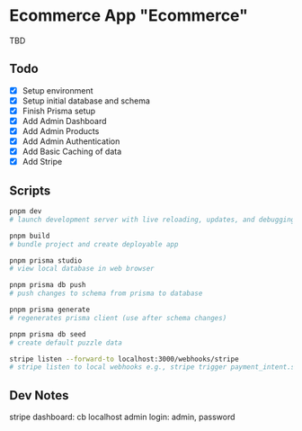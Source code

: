 # Ecommerce App "Ecommerce"

TBD

## Todo

-   [x] Setup environment
-   [x] Setup initial database and schema
-   [x] Finish Prisma setup
-   [x] Add Admin Dashboard
-   [x] Add Admin Products
-   [x] Add Admin Authentication
-   [x] Add Basic Caching of data
-   [x] Add Stripe

## Scripts

```bash
pnpm dev
# launch development server with live reloading, updates, and debugging.

pnpm build
# bundle project and create deployable app

pnpm prisma studio
# view local database in web browser

pnpm prisma db push
# push changes to schema from prisma to database

pnpm prisma generate
# regenerates prisma client (use after schema changes)

pnpm prisma db seed
# create default puzzle data

stripe listen --forward-to localhost:3000/webhooks/stripe
# stripe listen to local webhooks e.g., stripe trigger payment_intent.succeeded
```

## Dev Notes

stripe dashboard: cb
localhost admin login: admin, password
